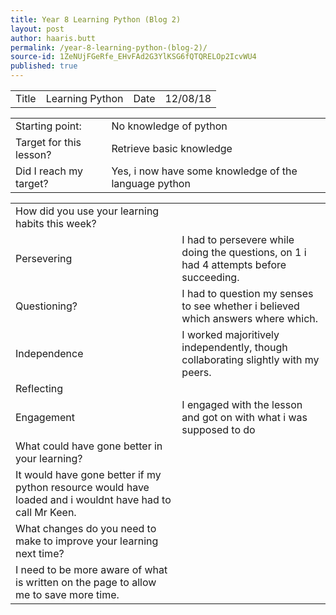 ```yaml
---
title: Year 8 Learning Python (Blog 2)
layout: post
author: haaris.butt
permalink: /year-8-learning-python-(blog-2)/
source-id: 1ZeNUjFGeRfe_EHvFAd2G3YlKSG6fQTQRELOp2IcvWU4
published: true
---
```

<table>
  <tr>
    <td>Title</td>
    <td>Learning Python</td>
    <td>Date</td>
    <td>12/08/18</td>
  </tr>
</table>


<table>
  <tr>
    <td>Starting point:</td>
    <td>No knowledge of python</td>
  </tr>
  <tr>
    <td>Target for this lesson?</td>
    <td>Retrieve basic knowledge</td>
  </tr>
  <tr>
    <td>Did I reach my target? </td>
    <td>Yes, i now have some knowledge of the language python</td>
  </tr>
</table>


<table>
  <tr>
    <td>How did you use your learning habits this week?</td>
    <td></td>
  </tr>
  <tr>
    <td>Persevering</td>
    <td>I had to persevere while doing the questions, on 1 i had 4 attempts before succeeding.</td>
  </tr>
  <tr>
    <td>Questioning?</td>
    <td>I had to question my senses to see whether i believed which answers where which.</td>
  </tr>
  <tr>
    <td>Independence</td>
    <td>I worked majoritively independently, though collaborating slightly with my peers.</td>
  </tr>
  <tr>
    <td>Reflecting</td>
    <td></td>
  </tr>
  <tr>
    <td>Engagement</td>
    <td>I engaged with the lesson and got on with what i was supposed to do</td>
  </tr>
  <tr>
    <td>What could have gone better in your learning?</td>
    <td></td>
  </tr>
  <tr>
    <td>It would have gone better if my python resource would have loaded and i wouldnt have had to call Mr Keen.</td>
    <td></td>
  </tr>
  <tr>
    <td>What changes do you need to make to improve your learning next time?</td>
    <td></td>
  </tr>
  <tr>
    <td>I need to be more aware of what is written on the page to allow me to save more time.</td>
    <td></td>
  </tr>
</table>


